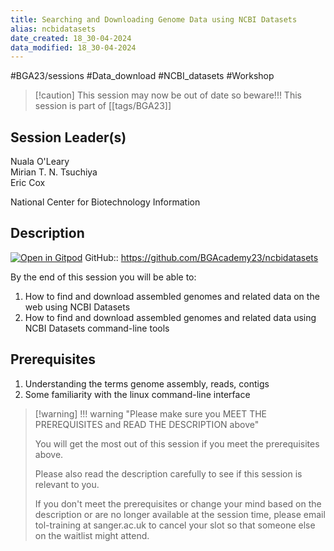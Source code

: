 ```yaml
---
title: Searching and Downloading Genome Data using NCBI Datasets
alias: ncbidatasets
date_created: 18_30-04-2024
data_modified: 18_30-04-2024
---
```

#BGA23/sessions #Data_download #NCBI_datasets #Workshop


> [!caution] This session may now be out of date so beware!!!
> This session is part of  [[tags/BGA23]]

## Session Leader(s)

Nuala O'Leary  
Mirian T. N. Tsuchiya  
Eric Cox  

National Center for Biotechnology Information

## Description
[![Open in Gitpod](https://gitpod.io/button/open-in-gitpod.svg)](https://gitpod.io/#https://github.com/BGAcademy23/ncbidatasets)
GitHub:: https://github.com/BGAcademy23/ncbidatasets

By the end of this session you will be able to:

1. How to find and download assembled genomes and related data on the web using NCBI Datasets
2. How to find and download assembled genomes and related data using NCBI Datasets command-line tools

## Prerequisites

1. Understanding the terms genome assembly, reads, contigs
2. Some familiarity with the linux command-line interface

> [!warning] !!! warning "Please make sure you MEET THE PREREQUISITES and READ THE DESCRIPTION above"
> 
> You will get the most out of this session if you meet the prerequisites above.
> 
> Please also read the description carefully to see if this session is relevant to you.
> 
> If you don't meet the prerequisites or change your mind based on the description or are no longer available at the session time, please email tol-training at sanger.ac.uk to cancel your slot so that someone else on the waitlist might attend.
